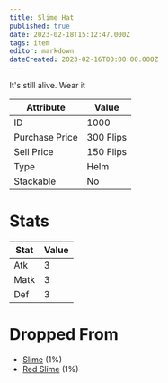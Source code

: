 ```yaml
---
title: Slime Hat
published: true
date: 2023-02-18T15:12:47.000Z
tags: item
editor: markdown
dateCreated: 2023-02-16T00:00:00.000Z
---
```


It's still alive. Wear it

|Attribute|Value|
|-|-|
|ID|1000|
|Purchase Price|300 Flips|
|Sell Price|150 Flips|
|Type|Helm|
|Stackable|No|

# Stats
|Stat|Value|
|-|-|
|Atk|3|
|Matk|3|
|Def|3|

# Dropped From
 * [Slime](monsters/slime.md) (1%)
 * [Red Slime](monsters/red-slime.md) (1%)
